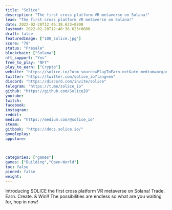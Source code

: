```yaml
---
title: "Solice"
description: "The first cross platform VR metaverse on Solana!"
lead: "The first cross platform VR metaverse on Solana!"
date: 2022-02-28T12:46:38.623+0800
lastmod: 2022-02-28T12:46:38.623+0800
draft: false
featuredImage: ["100_solice.jpg"]
score: "78"
status: "Presale"
blockchain: ["Solana"]
nft_support: "Yes"
free_to_play: "NFT"
play_to_earn: ["Crypto"]
website: "https://solice.io/?utm_source=PlayToEarn.net&utm_medium=organic&utm_campaign=gamepage"
twitter: "https://twitter.com/solice_io?lang=en"
discord: "https://discord.com/invite/solice"
telegram: "https://t.me/solice_io"
github: "https://github.com/SoliceIO"
youtube: 
twitch: 
facebook: 
instagram: 
reddit: 
medium: "https://medium.com/@solice_io"
steam: 
gitbook: "https://docs.solice.io/"
googleplay: 
appstore: 

  
    
categories: ["games"]
games: ["Building","Open-World"]
toc: false
pinned: false
weight: 
---
```

Introducing SOLICE the first cross platform VR metaverse on Solana! Trade. Earn. Create. &amp; Win!! The possibilities are endless so what are you waiting for, hop in now!